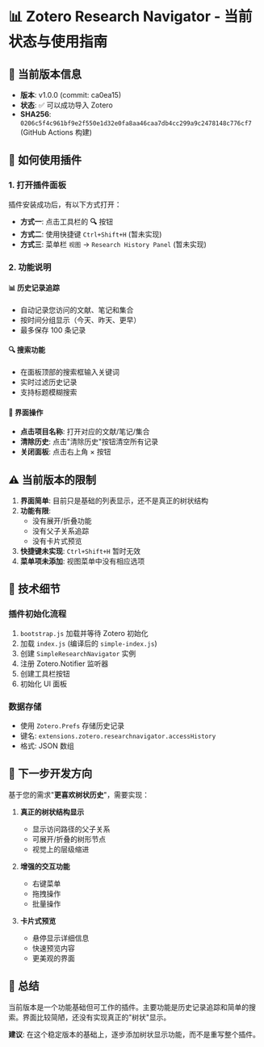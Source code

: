 # 📊 Zotero Research Navigator - 当前状态与使用指南

## 🎯 当前版本信息

- **版本**: v1.0.0 (commit: ca0ea15)
- **状态**: ✅ 可以成功导入 Zotero
- **SHA256**: `0206c5f4c961bf9e2f550e1d32e0fa8aa46caa7db4cc299a9c2478148c776cf7` (GitHub Actions 构建)

## 🚀 如何使用插件

### 1. 打开插件面板
插件安装成功后，有以下方式打开：

- **方式一**: 点击工具栏的 **🔍** 按钮
- **方式二**: 使用快捷键 `Ctrl+Shift+H` (暂未实现)
- **方式三**: 菜单栏 `视图` → `Research History Panel` (暂未实现)

### 2. 功能说明

#### 📊 历史记录追踪
- 自动记录您访问的文献、笔记和集合
- 按时间分组显示（今天、昨天、更早）
- 最多保存 100 条记录

#### 🔍 搜索功能
- 在面板顶部的搜索框输入关键词
- 实时过滤历史记录
- 支持标题模糊搜索

#### 🎨 界面操作
- **点击项目名称**: 打开对应的文献/笔记/集合
- **清除历史**: 点击"清除历史"按钮清空所有记录
- **关闭面板**: 点击右上角 × 按钮

## ⚠️ 当前版本的限制

1. **界面简单**: 目前只是基础的列表显示，还不是真正的树状结构
2. **功能有限**: 
   - 没有展开/折叠功能
   - 没有父子关系追踪
   - 没有卡片式预览
3. **快捷键未实现**: `Ctrl+Shift+H` 暂时无效
4. **菜单项未添加**: 视图菜单中没有相应选项

## 🔧 技术细节

### 插件初始化流程
1. `bootstrap.js` 加载并等待 Zotero 初始化
2. 加载 `index.js` (编译后的 `simple-index.js`)
3. 创建 `SimpleResearchNavigator` 实例
4. 注册 Zotero.Notifier 监听器
5. 创建工具栏按钮
6. 初始化 UI 面板

### 数据存储
- 使用 `Zotero.Prefs` 存储历史记录
- 键名: `extensions.zotero.researchnavigator.accessHistory`
- 格式: JSON 数组

## 🎯 下一步开发方向

基于您的需求"**更喜欢树状历史**"，需要实现：

1. **真正的树状结构显示**
   - 显示访问路径的父子关系
   - 可展开/折叠的树形节点
   - 视觉上的层级缩进

2. **增强的交互功能**
   - 右键菜单
   - 拖拽操作
   - 批量操作

3. **卡片式预览**
   - 悬停显示详细信息
   - 快速预览内容
   - 更美观的界面

## 📝 总结

当前版本是一个功能基础但可工作的插件。主要功能是历史记录追踪和简单的搜索。界面比较简陋，还没有实现真正的"树状"显示。

**建议**: 在这个稳定版本的基础上，逐步添加树状显示功能，而不是重写整个插件。